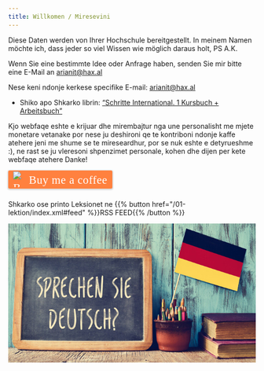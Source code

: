 ```yaml
---
title: Willkomen / Miresevini
---
```


Diese Daten werden von Ihrer Hochschule bereitgestellt. 
In meinem Namen möchte ich, dass jeder so viel Wissen wie möglich daraus holt, PS A.K.

Wenn Sie eine bestimmte Idee oder Anfrage haben, senden Sie mir bitte eine E-Mail an [arianit@hax.al](mailto:arianit@hax.al)

Nese keni ndonje kerkese specifike E-mail: [arianit@hax.al](mailto:arianit@hax.al)

- Shiko apo Shkarko librin: [“Schritte International. 1 Kursbuch + Arbeitsbuch”](https://www.docdroid.net/GNgYBlw/schritte-international-1-kursbuch-arbeitsbuch-pdf)

Kjo webfaqe eshte e krijuar dhe mirembajtur nga une personalisht me mjete monetare vetanake por nese ju deshironi qe te kontriboni ndonje kaffe atehere jeni me shume se te mireseardhur, por se nuk eshte e detyrueshme :), ne rast se ju vleresoni shpenzimet personale, kohen dhe dijen per kete webfaqe atehere Danke!

<div class="d-flex align-items-center text-muted"><style>.bmc-button img{width:27px!important;margin-bottom:1px!important;box-shadow:none!important;border:none!important;vertical-align:middle!important}.bmc-button{line-height:36px!important;height:37px!important;text-decoration:none!important;display:inline-flex!important;color:#fff!important;background-color:#ff813f!important;border-radius:3px!important;border:1px solid transparent!important;padding:1px 9px!important;font-size:23px!important;letter-spacing:.6px!important;box-shadow:0 1px 2px rgba(190,190,190,.5)!important;-webkit-box-shadow:0 1px 2px 2px rgba(190,190,190,.5)!important;margin:0 auto!important;font-family:cookie,cursive!important;-webkit-box-sizing:border-box!important;box-sizing:border-box!important;-o-transition:.3s all linear!important;-webkit-transition:.3s all linear!important;-moz-transition:.3s all linear!important;-ms-transition:.3s all linear!important;transition:.3s all linear!important}.bmc-button:hover,.bmc-button:active,.bmc-button:focus{-webkit-box-shadow:0 1px 2px 2px rgba(190,190,190,.5)!important;text-decoration:none!important;box-shadow:0 1px 2px 2px rgba(190,190,190,.5)!important;opacity:.85!important;color:#fff!important}</style><link href="https://fonts.googleapis.com/css?family=Cookie" rel="stylesheet"><a class="bmc-button" href="https://www.buymeacoffee.com/arianit" rel="nofollow" target="_blank" style="outline-width: 0px !important; user-select: auto !important;"><img alt="Buy me a coffee" class=" lazyloaded" data-src="https://www.buymeacoffee.com/assets/img/BMC-btn-logo.svg" src="https://www.buymeacoffee.com/assets/img/BMC-btn-logo.svg"><span style="margin-left:5px">Buy me a coffee</span></a></div>

Shkarko ose printo Leksionet ne {{% button href="/01-lektion/index.xml#feed" %}}RSS FEED{{% /button %}}

![/img/lang.jpg](/img/lang.jpg)
